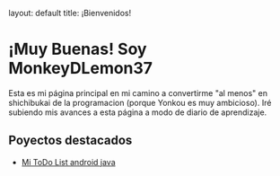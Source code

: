 layout: default
title: ¡Bienvenidos!

# ¡Muy Buenas! Soy MonkeyDLemon37

Esta es mi página principal en mi camino a convertirme "al menos" en shichibukai de la programacion (porque Yonkou es muy ambicioso).
Iré subiendo mis avances a esta página a modo de diario de aprendizaje.

## Poyectos destacados
- [Mi ToDo List android java](https://github.com/MonkeyDLemon37/mitodolist)


